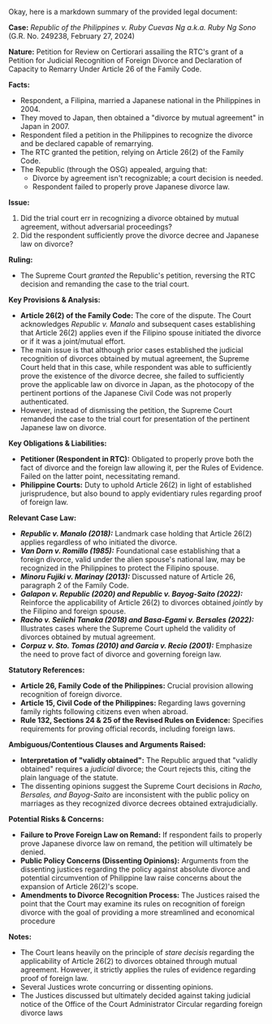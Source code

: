 Okay, here is a markdown summary of the provided legal document:

**Case:** *Republic of the Philippines v. Ruby Cuevas Ng a.k.a. Ruby Ng Sono* (G.R. No. 249238, February 27, 2024)

**Nature:** Petition for Review on Certiorari assailing the RTC's grant of a Petition for Judicial Recognition of Foreign Divorce and Declaration of Capacity to Remarry Under Article 26 of the Family Code.

**Facts:**

*   Respondent, a Filipina, married a Japanese national in the Philippines in 2004.
*   They moved to Japan, then obtained a "divorce by mutual agreement" in Japan in 2007.
*   Respondent filed a petition in the Philippines to recognize the divorce and be declared capable of remarrying.
*   The RTC granted the petition, relying on Article 26(2) of the Family Code.
*   The Republic (through the OSG) appealed, arguing that:
    *   Divorce by agreement isn't recognizable; a court decision is needed.
    *   Respondent failed to properly prove Japanese divorce law.

**Issue:**

1.  Did the trial court err in recognizing a divorce obtained by mutual agreement, without adversarial proceedings?
2.  Did the respondent sufficiently prove the divorce decree and Japanese law on divorce?

**Ruling:**

*   The Supreme Court *granted* the Republic's petition, reversing the RTC decision and remanding the case to the trial court.

**Key Provisions & Analysis:**

*   **Article 26(2) of the Family Code:**  The core of the dispute.  The Court acknowledges *Republic v. Manalo* and subsequent cases establishing that Article 26(2) applies even if the Filipino spouse initiated the divorce or if it was a joint/mutual effort.
*   The main issue is that although prior cases established the judicial recognition of divorces obtained by mutual agreement, the Supreme Court held that in this case, while respondent was able to sufficiently prove the existence of the divorce decree, she failed to sufficiently prove the applicable law on divorce in Japan, as the photocopy of the pertinent portions of the Japanese Civil Code was not properly authenticated.
*   However, instead of dismissing the petition, the Supreme Court remanded the case to the trial court for presentation of the pertinent Japanese law on divorce.

**Key Obligations & Liabilities:**

*   **Petitioner (Respondent in RTC):**  Obligated to properly prove both the fact of divorce and the foreign law allowing it, per the Rules of Evidence.  Failed on the latter point, necessitating remand.
*   **Philippine Courts:** Duty to uphold Article 26(2) in light of established jurisprudence, but also bound to apply evidentiary rules regarding proof of foreign law.

**Relevant Case Law:**

*   ***Republic v. Manalo (2018):*** Landmark case holding that Article 26(2) applies regardless of who initiated the divorce.
*   ***Van Dorn v. Romillo (1985):*** Foundational case establishing that a foreign divorce, valid under the alien spouse's national law, may be recognized in the Philippines to protect the Filipino spouse.
*   ***Minoru Fujiki v. Marinay (2013):*** Discussed nature of Article 26, paragraph 2 of the Family Code.
*   ***Galapon v. Republic (2020) and Republic v. Bayog-Saito (2022):*** Reinforce the applicability of Article 26(2) to divorces obtained *jointly* by the Filipino and foreign spouse.
*   ***Racho v. Seiichi Tanaka (2018) and Basa-Egami v. Bersales (2022):*** Illustrates cases where the Supreme Court upheld the validity of divorces obtained by mutual agreement.
*   ***Corpuz v. Sto. Tomas (2010) and Garcia v. Recio (2001):*** Emphasize the need to prove fact of divorce and governing foreign law.

**Statutory References:**

*   **Article 26, Family Code of the Philippines:** Crucial provision allowing recognition of foreign divorce.
*   **Article 15, Civil Code of the Philippines:** Regarding laws governing family rights following citizens even when abroad.
*   **Rule 132, Sections 24 & 25 of the Revised Rules on Evidence:** Specifies requirements for proving official records, including foreign laws.

**Ambiguous/Contentious Clauses and Arguments Raised:**

*   **Interpretation of "validly obtained":**  The Republic argued that "validly obtained" requires a *judicial* divorce; the Court rejects this, citing the plain language of the statute.
*   The dissenting opinions suggest the Supreme Court decisions in *Racho, Bersales, and Bayog-Saito* are inconsistent with the public policy on marriages as they recognized divorce decrees obtained extrajudicially.

**Potential Risks & Concerns:**

*   **Failure to Prove Foreign Law on Remand:**  If respondent fails to properly prove Japanese divorce law on remand, the petition will ultimately be denied.
*   **Public Policy Concerns (Dissenting Opinions):**  Arguments from the dissenting justices regarding the policy against absolute divorce and potential circumvention of Philippine law raise concerns about the expansion of Article 26(2)'s scope.
*   **Amendments to Divorce Recognition Process:** The Justices raised the point that the Court may examine its rules on recognition of foreign divorce with the goal of providing a more streamlined and economical procedure

**Notes:**

*   The Court leans heavily on the principle of *stare decisis* regarding the applicability of Article 26(2) to divorces obtained through mutual agreement. However, it strictly applies the rules of evidence regarding proof of foreign law.
*   Several Justices wrote concurring or dissenting opinions.
*   The Justices discussed but ultimately decided against taking judicial notice of the Office of the Court Administrator Circular regarding foreign divorce laws
